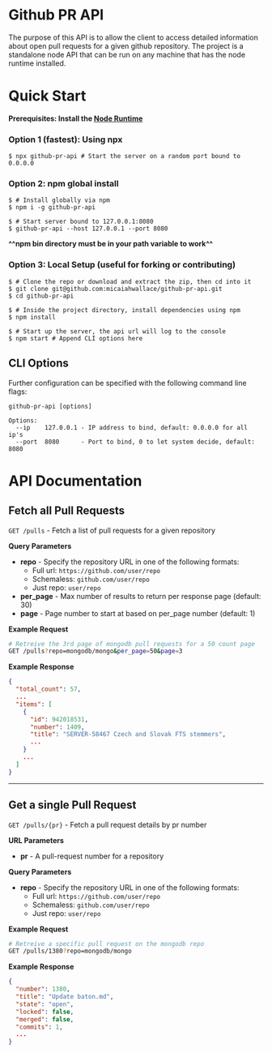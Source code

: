# Github PR API

The purpose of this API is to allow the client to access detailed information about open pull requests for a given github repository. The project is a standalone node API that can be run on any machine that has the node runtime installed.

# Quick Start

**Prerequisites: Install the [Node Runtime](https://nodejs.org/en/)**

### Option 1 (fastest): Using npx
```shell
$ npx github-pr-api # Start the server on a random port bound to 0.0.0.0
```

### Option 2: npm global install
```shell
$ # Install globally via npm
$ npm i -g github-pr-api

$ # Start server bound to 127.0.0.1:8080
$ github-pr-api --host 127.0.0.1 --port 8080
```
**^^npm bin directory must be in your path variable to work^^**

### Option 3: Local Setup (useful for forking or contributing)
```shell
$ # Clone the repo or download and extract the zip, then cd into it
$ git clone git@github.com:micaiahwallace/github-pr-api.git
$ cd github-pr-api

$ # Inside the project directory, install dependencies using npm
$ npm install

$ # Start up the server, the api url will log to the console
$ npm start # Append CLI options here
```

## CLI Options
Further configuration can be specified with the following command line flags:
```
github-pr-api [options]

Options:
  --ip    127.0.0.1 - IP address to bind, default: 0.0.0.0 for all ip's
  --port  8080      - Port to bind, 0 to let system decide, default: 8080
```

# API Documentation

## Fetch all Pull Requests

`GET /pulls` - Fetch a list of pull requests for a given repository

**Query Parameters**

* **repo** - Specify the repository URL in one of the following formats:
    * Full url: `https://github.com/user/repo`
    * Schemaless: `github.com/user/repo`
    * Just repo: `user/repo`
* **per_page** - Max number of results to return per response page (default: 30)
* **page** - Page number to start at based on per_page number (default: 1)

**Example Request**

```bash
# Retreive the 3rd page of mongodb pull requests for a 50 count page
GET /pulls?repo=mongodb/mongo&per_page=50&page=3
```

**Example Response**
```json
{
  "total_count": 57,
  ...
  "items": [
    {
      "id": 942018531,
      "number": 1409,
      "title": "SERVER-58467 Czech and Slovak FTS stemmers",
      ...
    }
    ...
  ]
}
```

---

## Get a single Pull Request

`GET /pulls/{pr}` - Fetch a pull request details by pr number

**URL Parameters**

* **pr** - A pull-request number for a repository

**Query Parameters**

* **repo** - Specify the repository URL in one of the following formats:
    * Full url: `https://github.com/user/repo`
    * Schemaless: `github.com/user/repo`
    * Just repo: `user/repo`

**Example Request**

```bash
# Retreive a specific pull request on the mongodb repo
GET /pulls/1380?repo=mongodb/mongo
```

**Example Response**
```json
{
  "number": 1380,
  "title": "Update baton.md",
  "state": "open",
  "locked": false,
  "merged": false,
  "commits": 1,
  ...
}
```